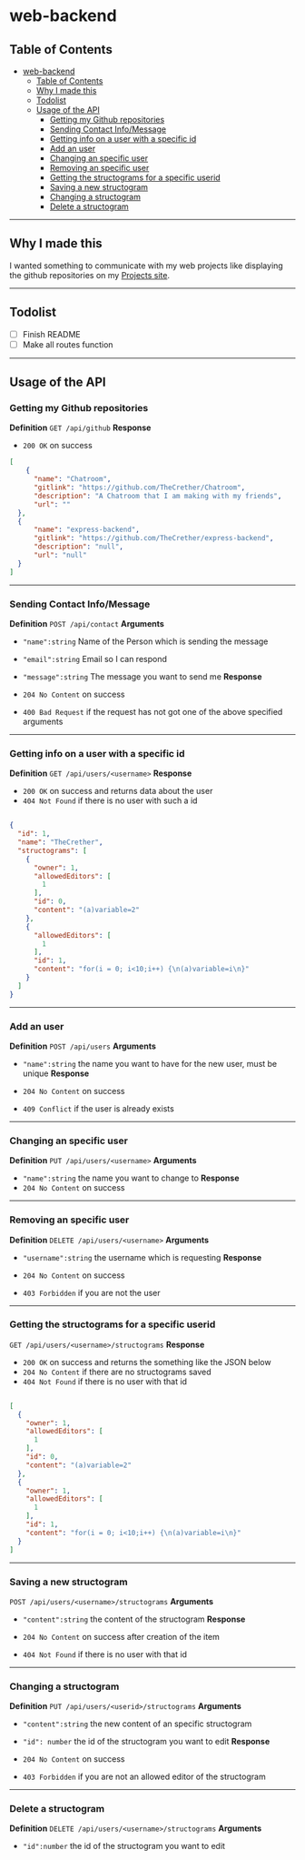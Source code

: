 # web-backend

## Table of Contents

- [web-backend](#web-backend)
  - [Table of Contents](#table-of-contents)
  - [Why I made this](#why-i-made-this)
  - [Todolist](#todolist)
  - [Usage of the API](#usage-of-the-api)
    - [Getting my Github repositories](#getting-my-github-repositories)
    - [Sending Contact Info/Message](#sending-contact-infomessage)
    - [Getting info on a user with a specific id](#getting-info-on-a-user-with-a-specific-id)
    - [Add an user](#add-an-user)
    - [Changing an specific user](#changing-an-specific-user)
    - [Removing an specific user](#removing-an-specific-user)
    - [Getting the structograms for a specific userid](#getting-the-structograms-for-a-specific-userid)
    - [Saving a new structogram](#saving-a-new-structogram)
    - [Changing a structogram](#changing-a-structogram)
    - [Delete a structogram](#delete-a-structogram)

---

## Why I made this

I wanted something to communicate with my web projects like displaying the github repositories on my [Projects site][1].

---

## Todolist

- [ ] Finish README
- [ ] Make all routes function

---

## Usage of the API

### Getting my Github repositories

**Definition**
`GET /api/github`
**Response**

- `200 OK` on success

```json
[
    {
      "name": "Chatroom",
      "gitlink": "https://github.com/TheCrether/Chatroom",
      "description": "A Chatroom that I am making with my friends",
      "url": ""
  },
  {
      "name": "express-backend",
      "gitlink": "https://github.com/TheCrether/express-backend",
      "description": "null",
      "url": "null"
  }
]
```

---

### Sending Contact Info/Message

**Definition**
`POST /api/contact`
**Arguments**

- `"name":string` Name of the Person which is sending the message
- `"email":string` Email so I can respond
- `"message":string` The message you want to send me
**Response**

- `204 No Content` on success
- `400 Bad Request` if the request has not got one of the above specified arguments

---

### Getting info on a user with a specific id

**Definition**
`GET /api/users/<username>`
**Response**

- `200 OK` on success and returns data about the user
- `404 Not Found` if there is no user with such a id

```json

{
  "id": 1,
  "name": "TheCrether",
  "structograms": [
    {
      "owner": 1,
      "allowedEditors": [
        1
      ],
      "id": 0,
      "content": "(a)variable=2"
    },
    {
      "allowedEditors": [
        1
      ],
      "id": 1,
      "content": "for(i = 0; i<10;i++) {\n(a)variable=i\n}"
    }
  ]
}
```

---

### Add an user

**Definition**
`POST /api/users`
**Arguments**

- `"name":string` the name you want to have for the new user, must be unique
**Response**

- `204 No Content` on success
- `409 Conflict` if the user is already exists

---

### Changing an specific user

**Definition**
`PUT /api/users/<username>`
**Arguments**

- `"name":string` the name you want to change to
**Response**
- `204 No Content` on success

---

### Removing an specific user

**Definition**
`DELETE /api/users/<username>`
**Arguments**

- `"username":string` the username which is requesting
**Response**

- `204 No Content` on success
- `403 Forbidden` if you are not the user

---

### Getting the structograms for a specific userid

`GET /api/users/<username>/structograms`
**Response**

- `200 OK` on success and returns the something like the JSON below
- `204 No Content` if there are no structograms saved
- `404 Not Found` if there is no user with that id

```json

[
  {
    "owner": 1,
    "allowedEditors": [
      1
    ],
    "id": 0,
    "content": "(a)variable=2"
  },
  {
    "owner": 1,
    "allowedEditors": [
      1
    ],
    "id": 1,
    "content": "for(i = 0; i<10;i++) {\n(a)variable=i\n}"
  }
]
```

---

### Saving a new structogram

`POST /api/users/<username>/structograms`
**Arguments**

- `"content":string` the content of the structogram
**Response**

- `204 No Content` on success after creation of the item
- `404 Not Found` if there is no user with that id

---

### Changing a structogram

**Definition**
`PUT /api/users/<userid>/structograms`
**Arguments**

- `"content":string` the new content of an specific structogram
- `"id": number` the id of the structogram you want to edit
**Response**

- `204 No Content` on success
- `403 Forbidden` if you are not an allowed editor of the structogram

---

### Delete a structogram

**Definition**
`DELETE /api/users/<username>/structograms`
**Arguments**

- `"id":number` the id of the structogram you want to edit

[1]: http://thecrether.net/projects
